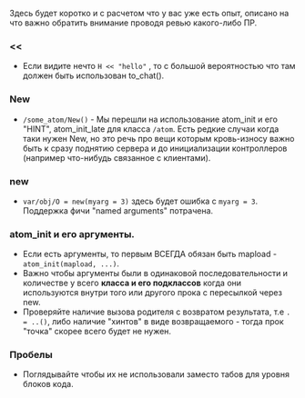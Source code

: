 Здесь будет коротко и с расчетом что у вас уже есть опыт, описано на что важно обратить внимание проводя ревью какого-либо ПР.

### <<
* Если видите нечто `H << "hello"` , то с большой вероятностью что там должен быть использован to_chat().

### New
* `/some_atom/New()` - Мы перешли на использование atom_init и его "HINT", atom_init_late для класса `/atom`. Есть редкие случаи когда таки нужен New, но это речь про вещи которым кровь-износу важно быть к сразу поднятию сервера и до инициализации контроллеров (например что-нибудь связанное с клиентами).

### new
* `var/obj/O = new(myarg = 3)` здесь будет ошибка с `myarg = 3`. Поддержка фичи "named arguments" потрачена.

### atom_init и его аргументы.
* Если есть аргументы, то первым ВСЕГДА обязан быть mapload - `atom_init(mapload, ...)`.
* Важно чтобы аргументы были в одинаковой последовательности и количестве у всего **класса и его подклассов** когда они используются внутри того или другого прока с пересылкой через new.
* Проверяйте наличие вызова родителя с возвратом результата, т.е `. = ..()`, либо наличие "хинтов" в виде возвращаемого - тогда прок "точка" скорее всего будет не нужен.

### Пробелы
* Поглядывайте чтобы их не использовали заместо табов для уровня блоков кода.
